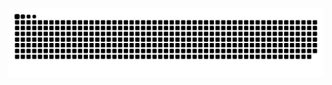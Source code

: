 <p align="center">
 <img src="https://github.com/y0f/y0f/blob/output/github-contribution-grid-snake-dark.svg" alt="Snake Gif">
</p>


